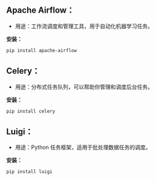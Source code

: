 ## Apache Airflow：

- 用途：工作流调度和管理工具，用于自动化机器学习任务。

**安装：**

```bash
pip install apache-airflow
```

## Celery：

- 用途：分布式任务队列，可以帮助你管理和调度后台任务。

**安装：**

```bash
pip install celery
```

## Luigi：

- 用途：Python 任务框架，适用于批处理数据任务的调度。

**安装：**

```bash
pip install luigi
```
